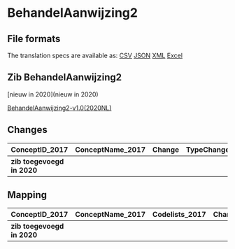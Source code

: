 # BehandelAanwijzing2
## File formats

The translation specs are available as: 
[CSV](../csv/BehandelAanwijzing2.csv) [JSON](../json/BehandelAanwijzing2.json) [XML](../xml/BehandelAanwijzing2.xml) [Excel](../excel/BehandelAanwijzing2.xlsx)



## Zib BehandelAanwijzing2

[nieuw in 2020](nieuw in 2020)

[BehandelAanwijzing2-v1.0(2020NL)](https://zibs.nl/wiki/BehandelAanwijzing2-v1.0(2020NL))









## Changes

| ConceptID_2017             | ConceptName_2017   | Change   | TypeChange   | Impact_heen   | TRANSLATIE_spec_heen   | Impact_terug   | TRANSLATIE_spec_terug   | Omschrijving   |
|:---------------------------|:-------------------|:---------|:-------------|:--------------|:-----------------------|:---------------|:------------------------|:---------------|
| **zib toegevoegd in 2020** |                    |          |              |               |                        |                |                         |                |

## Mapping

| ConceptID_2017             | ConceptName_2017   | Codelists_2017   | Change   | ConceptID_2020             | ConceptName_2020   | Codelists_2020   | Bits   | Omschrijving   | TypeChange   | Impact_heen   | TRANSLATIE_spec_heen   | Impact_terug   | TRANSLATIE_spec_terug   |
|:---------------------------|:-------------------|:-----------------|:---------|:---------------------------|:-------------------|:-----------------|:-------|:---------------|:-------------|:--------------|:-----------------------|:---------------|:------------------------|
| **zib toegevoegd in 2020** |                    |                  |          | **zib toegevoegd in 2020** |                    |                  |        |                |              |               |                        |                |                         |

